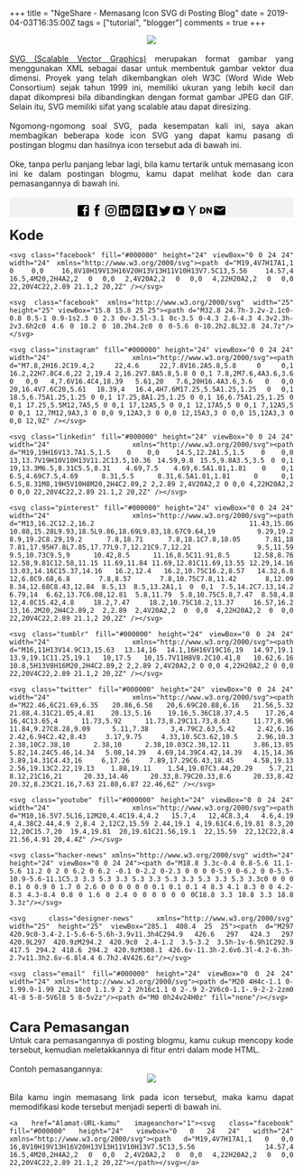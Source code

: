 +++
title = "NgeShare - Memasang Icon SVG di Posting Blog"
date = 2019-04-03T16:35:00Z
tags = ["tutorial", "blogger"]
comments = true
+++

<center><img border="0" data-original-height="600" data-original-width="1200" src="https://4.bp.blogspot.com/-30Ua7B7HX_g/XMmTeEyakOI/AAAAAAAATiM/bLK5sQdQEqsXpf3QdTvEKo1RGky3F8vFQCLcBGAs/s1600/svg.webp" /></center><br />
<div style="text-align: justify;"><a href="https://suryapersonal.blogspot.com/2019/04/icon-svg.html" target="_blank">SVG (Scalable Vector Graphics)</a> merupakan format gambar yang menggunakan XML sebagai dasar untuk membentuk gambar vektor dua dimensi. Proyek yang telah dikembangkan oleh W3C (Word Wide Web Consortium) sejak tahun 1999 ini, memiliki ukuran yang lebih kecil dan dapat dikompresi bila dibandingkan dengan format gambar JPEG dan GIF. Selain itu, SVG memiliki sifat yang scalable atau dapat diresizing.<br /><a name='more'></a><br />Ngomong-ngomong soal SVG, pada kesempatan kali ini, saya akan membagikan beberapa kode icon SVG yang dapat kamu pasang di postingan blogmu dan hasilnya icon tersebut ada di bawah ini.<br /><br />Oke, tanpa perlu panjang lebar lagi, bila kamu tertarik untuk memasang icon ini ke dalam postingan blogmu, kamu dapat melihat kode dan cara pemasangannya di bawah ini.<br /><br /><center><div style="background: #f2f2f2; padding-top: 10px;"><svg class="facebook" fill="#000000" height="24" viewbox="0 0 24 24" width="24" xmlns="http://www.w3.org/2000/svg"><path d="M19,4V7H17A1,1 0 0,0 16,8V10H19V13H16V20H13V13H11V10H13V7.5C13,5.56 14.57,4 16.5,4M20,2H4A2,2 0 0,0 2,4V20A2,2 0 0,0 4,22H20A2,2 0 0,0 22,20V4C22,2.89 21.1,2 20,2Z"></path></svg><svg class="facebook" height="25" viewbox="15.8 15.8 25 25" width="25" xmlns="http://www.w3.org/2000/svg"><path d="M32.8 24.7h-3.2v-2.1c0-0.8 0.5-1 0.9-1s2.3 0 2.3 0v-3.5l-3.1 0c-3.5 0-4.3 2.6-4.3 4.3v2.3h-2v3.6h2c0 4.6 0 10.2 0 10.2h4.2c0 0 0-5.6 0-10.2h2.8L32.8 24.7z"></path></svg><svg class="instagram" fill="#000000" height="24" viewbox="0 0 24 24" width="24" xmlns="http://www.w3.org/2000/svg"><path d="M7.8,2H16.2C19.4,2 22,4.6 22,7.8V16.2A5.8,5.8 0 0,1 16.2,22H7.8C4.6,22 2,19.4 2,16.2V7.8A5.8,5.8 0 0,1 7.8,2M7.6,4A3.6,3.6 0 0,0 4,7.6V16.4C4,18.39 5.61,20 7.6,20H16.4A3.6,3.6 0 0,0 20,16.4V7.6C20,5.61 18.39,4 16.4,4H7.6M17.25,5.5A1.25,1.25 0 0,1 18.5,6.75A1.25,1.25 0 0,1 17.25,8A1.25,1.25 0 0,1 16,6.75A1.25,1.25 0 0,1 17.25,5.5M12,7A5,5 0 0,1 17,12A5,5 0 0,1 12,17A5,5 0 0,1 7,12A5,5 0 0,1 12,7M12,9A3,3 0 0,0 9,12A3,3 0 0,0 12,15A3,3 0 0,0 15,12A3,3 0 0,0 12,9Z"></path></svg><svg class="linkedin" fill="#000000" height="24" viewbox="0 0 24 24" width="24" xmlns="http://www.w3.org/2000/svg"><path d="M19,19H16V13.7A1.5,1.5 0 0,0 14.5,12.2A1.5,1.5 0 0,0 13,13.7V19H10V10H13V11.2C13.5,10.36 14.59,9.8 15.5,9.8A3.5,3.5 0 0,1 19,13.3M6.5,8.31C5.5,8.31 4.69,7.5 4.69,6.5A1.81,1.81 0 0,1 6.5,4.69C7.5,4.69 8.31,5.5 8.31,6.5A1.81,1.81 0 0,1 6.5,8.31M8,19H5V10H8M20,2H4C2.89,2 2,2.89 2,4V20A2,2 0 0,0 4,22H20A2,2 0 0,0 22,20V4C22,2.89 21.1,2 20,2Z"></path></svg><svg class="pinterest" fill="#000000" height="24" viewbox="0 0 24 24" width="24" xmlns="http://www.w3.org/2000/svg"><path d="M13,16.2C12.2,16.2 11.43,15.86 10.88,15.28L9.93,18.5L9.86,18.69L9.83,18.67C9.64,19 9.29,19.2 8.9,19.2C8.29,19.2 7.8,18.71 7.8,18.1C7.8,18.05 7.81,18 7.81,17.95H7.8L7.85,17.77L9.7,12.21C9.7,12.21 9.5,11.59 9.5,10.73C9.5,9 10.42,8.5 11.16,8.5C11.91,8.5 12.58,8.76 12.58,9.81C12.58,11.15 11.69,11.84 11.69,12.81C11.69,13.55 12.29,14.16 13.03,14.16C15.37,14.16 16.2,12.4 16.2,10.75C16.2,8.57 14.32,6.8 12,6.8C9.68,6.8 7.8,8.57 7.8,10.75C7.8,11.42 8,12.09 8.34,12.68C8.43,12.84 8.5,13 8.5,13.2A1,1 0 0,1 7.5,14.2C7.13,14.2 6.79,14 6.62,13.7C6.08,12.81 5.8,11.79 5.8,10.75C5.8,7.47 8.58,4.8 12,4.8C15.42,4.8 18.2,7.47 18.2,10.75C18.2,13.37 16.57,16.2 13,16.2M20,2H4C2.89,2 2,2.89 2,4V20A2,2 0 0,0 4,22H20A2,2 0 0,0 22,20V4C22,2.89 21.1,2 20,2Z"></path></svg><svg class="tumblr" fill="#000000" height="24" viewbox="0 0 24 24" width="24" xmlns="http://www.w3.org/2000/svg"><path d="M16,11H13V14.9C13,15.63 13.14,16 14.1,16H16V19C16,19 14.97,19.1 13.9,19.1C11.25,19.1 10,17.5 10,15.7V11H8V8.2C10.41,8 10.62,6.16 10.8,5H13V8H16M20,2H4C2.89,2 2,2.89 2,4V20A2,2 0 0,0 4,22H20A2,2 0 0,0 22,20V4C22,2.89 21.1,2 20,2Z"></path></svg><svg class="twitter" fill="#000000" height="24" viewbox="0 0 24 24" width="24" xmlns="http://www.w3.org/2000/svg"><path d="M22.46,6C21.69,6.35 20.86,6.58 20,6.69C20.88,6.16 21.56,5.32 21.88,4.31C21.05,4.81 20.13,5.16 19.16,5.36C18.37,4.5 17.26,4 16,4C13.65,4 11.73,5.92 11.73,8.29C11.73,8.63 11.77,8.96 11.84,9.27C8.28,9.09 5.11,7.38 3,4.79C2.63,5.42 2.42,6.16 2.42,6.94C2.42,8.43 3.17,9.75 4.33,10.5C3.62,10.5 2.96,10.3 2.38,10C2.38,10 2.38,10 2.38,10.03C2.38,12.11 3.86,13.85 5.82,14.24C5.46,14.34 5.08,14.39 4.69,14.39C4.42,14.39 4.15,14.36 3.89,14.31C4.43,16 6,17.26 7.89,17.29C6.43,18.45 4.58,19.13 2.56,19.13C2.22,19.13 1.88,19.11 1.54,19.07C3.44,20.29 5.7,21 8.12,21C16,21 20.33,14.46 20.33,8.79C20.33,8.6 20.33,8.42 20.32,8.23C21.16,7.63 21.88,6.87 22.46,6Z"></path></svg><svg class="youtube" fill="#000000" height="24" viewbox="0 0 24 24" width="24" xmlns="http://www.w3.org/2000/svg"><path d="M10,16.5V7.5L16,12M20,4.4C19.4,4.2 15.7,4 12,4C8.3,4 4.6,4.19 4,4.38C2.44,4.9 2,8.4 2,12C2,15.59 2.44,19.1 4,19.61C4.6,19.81 8.3,20 12,20C15.7,20 19.4,19.81 20,19.61C21.56,19.1 22,15.59 22,12C22,8.4 21.56,4.91 20,4.4Z"></path></svg><svg class="hacker-news" height="24" viewbox="0 0 24 24" width="24" xmlns="http://www.w3.org/2000/svg"><path d="M18.8 3.3c-0.4 0.8-5.6 11.1-5.6 11.2 0 2 0 6.2 0 6.2 -0.1 0-2.2 0-2.3 0 0 0 0-5.9 0-6.2 0 0-5.5-10.9-5.6-11.1C5.3 3.3 5.3 3.3 5.3 3.3 5.3 3.3 5.3 3.3 5.3 3.3c0 0 0 0 0.1 0 0.9 0 1.7 0 2.6 0 0 0 0 0 0 0.1 0.1 0.1 4 8.3 4.1 8.3 0 0 4.2-8.3 4.3-8.4 0.8 0 1.6 0 2.4 0 0 0 0 0 0 0C18.8 3.3 18.8 3.3 18.8 3.3z"></path></svg><svg class="designer-news" height="25" viewbox="285.1 408.4 25 25" width="25" xmlns="http://www.w3.org/2000/svg"><path d="M297 420.9c0-3.4-2.1-5.6-6-5.6h-3.9v11.3h4C294.9 426.6 297 424.3 297 420.9L297 420.9zM294.2 420.9c0 2.4-1.2 3.5-3.2 3.5h-1v-6.9h1C292.9 417.5 294.2 418.6 294.2 420.9zM308.1 426.6v-11.3h-2.6v6.3l-4.2-6.3h-2.7v11.3h2.6v-6.8l4.4 6.7h2.4V426.6z"></path></svg><svg fill="#000000" height="24" viewbox="0 0 24 24" width="24" xmlns="http://www.w3.org/2000/svg"><path d="M20 4H4c-1.1 0-1.99.9-1.99 2L2 18c0 1.1.9 2 2 2h16c1.1 0 2-.9 2-2V6c0-1.1-.9-2-2-2zm0 4l-8 5-8-5V6l8 5 8-5v2z"><path d="M0 0h24v24H0z" fill="none"></path></path></svg></div></center><br /><span style="font-size: x-large;"><b>Kode</b></span><br /><pre><code class="language-css">&lt;svg class="facebook" fill="#000000" height="24" viewBox="0 0 24 24" width="24" xmlns="http://www.w3.org/2000/svg"&gt;&lt;path d="M19,4V7H17A1,1 0 0,0 16,8V10H19V13H16V20H13V13H11V10H13V7.5C13,5.56 14.57,4 16.5,4M20,2H4A2,2 0 0,0 2,4V20A2,2 0 0,0 4,22H20A2,2 0 0,0 22,20V4C22,2.89 21.1,2 20,2Z" /&gt;&lt;/svg&gt;<br /><br />&lt;svg class="facebook" xmlns="http://www.w3.org/2000/svg" width="25" height="25" viewBox="15.8 15.8 25 25"&gt;&lt;path d="M32.8 24.7h-3.2v-2.1c0-0.8 0.5-1 0.9-1s2.3 0 2.3 0v-3.5l-3.1 0c-3.5 0-4.3 2.6-4.3 4.3v2.3h-2v3.6h2c0 4.6 0 10.2 0 10.2h4.2c0 0 0-5.6 0-10.2h2.8L32.8 24.7z"/&gt;&lt;/svg&gt;<br /><br />&lt;svg class="instagram" fill="#000000" height="24" viewBox="0 0 24 24" width="24" xmlns="http://www.w3.org/2000/svg"&gt;&lt;path d="M7.8,2H16.2C19.4,2 22,4.6 22,7.8V16.2A5.8,5.8 0 0,1 16.2,22H7.8C4.6,22 2,19.4 2,16.2V7.8A5.8,5.8 0 0,1 7.8,2M7.6,4A3.6,3.6 0 0,0 4,7.6V16.4C4,18.39 5.61,20 7.6,20H16.4A3.6,3.6 0 0,0 20,16.4V7.6C20,5.61 18.39,4 16.4,4H7.6M17.25,5.5A1.25,1.25 0 0,1 18.5,6.75A1.25,1.25 0 0,1 17.25,8A1.25,1.25 0 0,1 16,6.75A1.25,1.25 0 0,1 17.25,5.5M12,7A5,5 0 0,1 17,12A5,5 0 0,1 12,17A5,5 0 0,1 7,12A5,5 0 0,1 12,7M12,9A3,3 0 0,0 9,12A3,3 0 0,0 12,15A3,3 0 0,0 15,12A3,3 0 0,0 12,9Z" /&gt;&lt;/svg&gt;<br /><br />&lt;svg class="linkedin" fill="#000000" height="24" viewBox="0 0 24 24" width="24" xmlns="http://www.w3.org/2000/svg"&gt;&lt;path d="M19,19H16V13.7A1.5,1.5 0 0,0 14.5,12.2A1.5,1.5 0 0,0 13,13.7V19H10V10H13V11.2C13.5,10.36 14.59,9.8 15.5,9.8A3.5,3.5 0 0,1 19,13.3M6.5,8.31C5.5,8.31 4.69,7.5 4.69,6.5A1.81,1.81 0 0,1 6.5,4.69C7.5,4.69 8.31,5.5 8.31,6.5A1.81,1.81 0 0,1 6.5,8.31M8,19H5V10H8M20,2H4C2.89,2 2,2.89 2,4V20A2,2 0 0,0 4,22H20A2,2 0 0,0 22,20V4C22,2.89 21.1,2 20,2Z" /&gt;&lt;/svg&gt;<br /><br />&lt;svg class="pinterest" fill="#000000" height="24" viewBox="0 0 24 24" width="24" xmlns="http://www.w3.org/2000/svg"&gt;&lt;path d="M13,16.2C12.2,16.2 11.43,15.86 10.88,15.28L9.93,18.5L9.86,18.69L9.83,18.67C9.64,19 9.29,19.2 8.9,19.2C8.29,19.2 7.8,18.71 7.8,18.1C7.8,18.05 7.81,18 7.81,17.95H7.8L7.85,17.77L9.7,12.21C9.7,12.21 9.5,11.59 9.5,10.73C9.5,9 10.42,8.5 11.16,8.5C11.91,8.5 12.58,8.76 12.58,9.81C12.58,11.15 11.69,11.84 11.69,12.81C11.69,13.55 12.29,14.16 13.03,14.16C15.37,14.16 16.2,12.4 16.2,10.75C16.2,8.57 14.32,6.8 12,6.8C9.68,6.8 7.8,8.57 7.8,10.75C7.8,11.42 8,12.09 8.34,12.68C8.43,12.84 8.5,13 8.5,13.2A1,1 0 0,1 7.5,14.2C7.13,14.2 6.79,14 6.62,13.7C6.08,12.81 5.8,11.79 5.8,10.75C5.8,7.47 8.58,4.8 12,4.8C15.42,4.8 18.2,7.47 18.2,10.75C18.2,13.37 16.57,16.2 13,16.2M20,2H4C2.89,2 2,2.89 2,4V20A2,2 0 0,0 4,22H20A2,2 0 0,0 22,20V4C22,2.89 21.1,2 20,2Z" /&gt;&lt;/svg&gt;<br /><br />&lt;svg class="tumblr" fill="#000000" height="24" viewBox="0 0 24 24" width="24" xmlns="http://www.w3.org/2000/svg"&gt;&lt;path d="M16,11H13V14.9C13,15.63 13.14,16 14.1,16H16V19C16,19 14.97,19.1 13.9,19.1C11.25,19.1 10,17.5 10,15.7V11H8V8.2C10.41,8 10.62,6.16 10.8,5H13V8H16M20,2H4C2.89,2 2,2.89 2,4V20A2,2 0 0,0 4,22H20A2,2 0 0,0 22,20V4C22,2.89 21.1,2 20,2Z" /&gt;&lt;/svg&gt;<br /><br />&lt;svg class="twitter" fill="#000000" height="24" viewBox="0 0 24 24" width="24" xmlns="http://www.w3.org/2000/svg"&gt;&lt;path d="M22.46,6C21.69,6.35 20.86,6.58 20,6.69C20.88,6.16 21.56,5.32 21.88,4.31C21.05,4.81 20.13,5.16 19.16,5.36C18.37,4.5 17.26,4 16,4C13.65,4 11.73,5.92 11.73,8.29C11.73,8.63 11.77,8.96 11.84,9.27C8.28,9.09 5.11,7.38 3,4.79C2.63,5.42 2.42,6.16 2.42,6.94C2.42,8.43 3.17,9.75 4.33,10.5C3.62,10.5 2.96,10.3 2.38,10C2.38,10 2.38,10 2.38,10.03C2.38,12.11 3.86,13.85 5.82,14.24C5.46,14.34 5.08,14.39 4.69,14.39C4.42,14.39 4.15,14.36 3.89,14.31C4.43,16 6,17.26 7.89,17.29C6.43,18.45 4.58,19.13 2.56,19.13C2.22,19.13 1.88,19.11 1.54,19.07C3.44,20.29 5.7,21 8.12,21C16,21 20.33,14.46 20.33,8.79C20.33,8.6 20.33,8.42 20.32,8.23C21.16,7.63 21.88,6.87 22.46,6Z" /&gt;&lt;/svg&gt;<br /><br />&lt;svg class="youtube" fill="#000000" height="24" viewBox="0 0 24 24" width="24" xmlns="http://www.w3.org/2000/svg"&gt;&lt;path d="M10,16.5V7.5L16,12M20,4.4C19.4,4.2 15.7,4 12,4C8.3,4 4.6,4.19 4,4.38C2.44,4.9 2,8.4 2,12C2,15.59 2.44,19.1 4,19.61C4.6,19.81 8.3,20 12,20C15.7,20 19.4,19.81 20,19.61C21.56,19.1 22,15.59 22,12C22,8.4 21.56,4.91 20,4.4Z" /&gt;&lt;/svg&gt;<br /><br />&lt;svg class="hacker-news" xmlns="http://www.w3.org/2000/svg" width="24" height="24" viewBox="0 0 24 24"&gt;&lt;path d="M18.8 3.3c-0.4 0.8-5.6 11.1-5.6 11.2 0 2 0 6.2 0 6.2 -0.1 0-2.2 0-2.3 0 0 0 0-5.9 0-6.2 0 0-5.5-10.9-5.6-11.1C5.3 3.3 5.3 3.3 5.3 3.3 5.3 3.3 5.3 3.3 5.3 3.3c0 0 0 0 0.1 0 0.9 0 1.7 0 2.6 0 0 0 0 0 0 0.1 0.1 0.1 4 8.3 4.1 8.3 0 0 4.2-8.3 4.3-8.4 0.8 0 1.6 0 2.4 0 0 0 0 0 0 0C18.8 3.3 18.8 3.3 18.8 3.3z"/&gt;&lt;/svg&gt;<br /><br />&lt;svg class="designer-news" xmlns="http://www.w3.org/2000/svg" width="25" height="25" viewBox="285.1 408.4 25 25"&gt;&lt;path d="M297 420.9c0-3.4-2.1-5.6-6-5.6h-3.9v11.3h4C294.9 426.6 297 424.3 297 420.9L297 420.9zM294.2 420.9c0 2.4-1.2 3.5-3.2 3.5h-1v-6.9h1C292.9 417.5 294.2 418.6 294.2 420.9zM308.1 426.6v-11.3h-2.6v6.3l-4.2-6.3h-2.7v11.3h2.6v-6.8l4.4 6.7h2.4V426.6z"/&gt;&lt;/svg&gt;<br /><br />&lt;svg class="email" fill="#000000" height="24" viewBox="0 0 24 24" width="24" xmlns="http://www.w3.org/2000/svg"&gt;&lt;path d="M20 4H4c-1.1 0-1.99.9-1.99 2L2 18c0 1.1.9 2 2 2h16c1.1 0 2-.9 2-2V6c0-1.1-.9-2-2-2zm0 4l-8 5-8-5V6l8 5 8-5v2z"/&gt;&lt;path d="M0 0h24v24H0z" fill="none"/&gt;&lt;/svg&gt;<br /></code></pre><br /><span style="font-size: x-large;"><b>Cara Pemasangan</b></span><br />Untuk cara pemasangannya di posting blogmu, kamu cukup mencopy kode tersebut, kemudian meletakkannya di fitur entri dalam mode HTML.<br /><br />Contoh pemasangannya:<br />
<center><img border="0" data-original-height="387" data-original-width="1075" src="https://2.bp.blogspot.com/-TFeKelt06yE/XKR6e8MVSDI/AAAAAAAATX4/ympmiSlCFcsvL21En8p7C9qU8yCALjVUACLcBGAs/s1600/Screenshot%2Bfrom%2B2019-04-03%2B16-14-46.png" /></center><br />
Bila kamu ingin memasang link pada icon tersebut, maka kamu dapat memodifikasi kode tersebut menjadi seperti di bawah ini.<br /><pre><code class="language-css">&lt;a href="Alamat-URL-kamu" imageanchor="1"&gt;&lt;svg class="facebook" fill="#000000" height="24" viewbox="0 0 24 24" width="24" xmlns="http://www.w3.org/2000/svg"&gt;&lt;path d="M19,4V7H17A1,1 0 0,0 16,8V10H19V13H16V20H13V13H11V10H13V7.5C13,5.56 14.57,4 16.5,4M20,2H4A2,2 0 0,0 2,4V20A2,2 0 0,0 4,22H20A2,2 0 0,0 22,20V4C22,2.89 21.1,2 20,2Z"&gt;&lt;/path&gt;&lt;/svg&gt;&lt;/a&gt;</code></pre></div>
